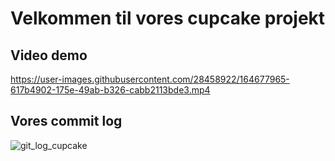 # Velkommen til vores cupcake projekt


## Video demo
https://user-images.githubusercontent.com/28458922/164677965-617b4902-175e-49ab-b326-cabb2113bde3.mp4

## Vores commit log
![git_log_cupcake](https://user-images.githubusercontent.com/28458922/164677807-5e46847f-b127-48d7-8ab4-12958a2c4718.gif)
